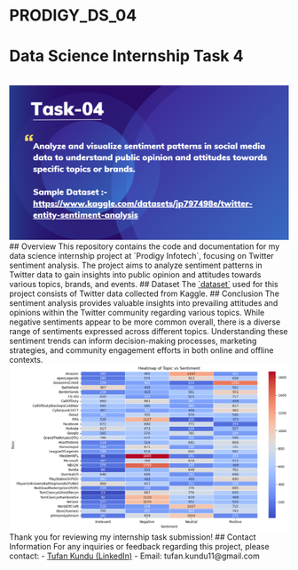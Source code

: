 # PRODIGY_DS_04

# Data Science Internship Task 4
<br>
<img src="https://github.com/kindo-tk/PRODIGY_DS_04/blob/main/ds4.png">
## Overview
This repository contains the code and documentation for my data science internship project at `Prodigy Infotech`, focusing on Twitter sentiment analysis. The project aims to analyze sentiment patterns in Twitter data to gain insights into public opinion and attitudes towards various topics, brands, and events.
## Dataset
The <a href = "https://github.com/kindo-tk/PRODIGY_DS_04/blob/main/twitter_training.csv">`dataset`</a> used for this project consists of Twitter data collected from Kaggle.
## Conclusion
The sentiment analysis provides valuable insights into prevailing attitudes and opinions within the Twitter community regarding various topics. While negative sentiments appear to be more common overall, there is a diverse range of sentiments expressed across different topics. Understanding these sentiment trends can inform decision-making processes, marketing strategies, and community engagement efforts in both online and offline contexts.
<br>
<img src = "https://github.com/kindo-tk/images/blob/main/heat.png">
<br>
Thank you for reviewing my internship task submission!
## Contact Information
For any inquiries or feedback regarding this project, please contact:
- <a href="https://www.linkedin.com/in/tufan-kundu-577945221/">Tufan Kundu (LinkedIn)</a>
- Email: tufan.kundu11@gmail.com
